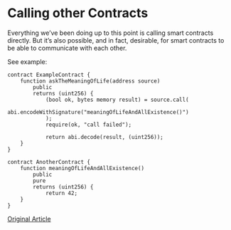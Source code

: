 # Calling other Contracts

Everything we’ve been doing up to this point is calling smart contracts directly. But it’s also possible, and in fact, desirable, for smart contracts to be able to communicate with each other.

See example:

```solidity
contract ExampleContract {
    function askTheMeaningOfLife(address source)
        public
        returns (uint256) {
            (bool ok, bytes memory result) = source.call(
                abi.encodeWithSignature("meaningOfLifeAndAllExistence()")
            );
            require(ok, "call failed");

            return abi.decode(result, (uint256));
    }
}

contract AnotherContract {
    function meaningOfLifeAndAllExistence()
        public
        pure
        returns (uint256) {
            return 42;
    }
}
```

[Original Article](https://www.rareskills.io/learn-solidity/cross-contract-call)
